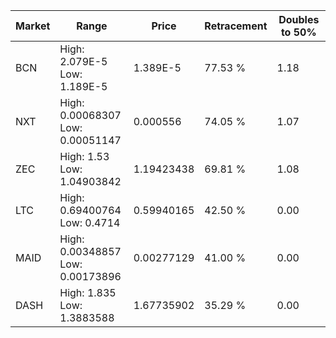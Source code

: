 | Market | Range | Price| Retracement | Doubles to 50% |
| --- | --- | --- | --- | --- |
| BCN | High: 2.079E-5<br />Low: 1.189E-5 | 1.389E-5 | 77.53 % | 1.18 |
| NXT | High: 0.00068307<br />Low: 0.00051147 | 0.000556 | 74.05 % | 1.07 |
| ZEC | High: 1.53<br />Low: 1.04903842 | 1.19423438 | 69.81 % | 1.08 |
| LTC | High: 0.69400764<br />Low: 0.4714 | 0.59940165 | 42.50 % | 0.00 |
| MAID | High: 0.00348857<br />Low: 0.00173896 | 0.00277129 | 41.00 % | 0.00 |
| DASH | High: 1.835<br />Low: 1.3883588 | 1.67735902 | 35.29 % | 0.00 |
